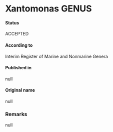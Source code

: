 Xantomonas GENUS
=======

#### Status
ACCEPTED

#### According to
Interim Register of Marine and Nonmarine Genera

#### Published in
null

#### Original name
null

### Remarks
null